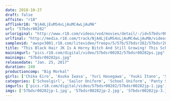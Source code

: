 ```yaml
---
date: 2018-10-27
draft: false
affsite: "r18"
afflinkr18: "NjA4LjEuMS4xLjAuMC4wLjAuMA"
url: "57bdsr00282"
urloriginal: "http://www.r18.com/videos/vod/movies/detail/-/id=57bdsr00282"
urlfinal: "http://media.r18.com/track/NjA4LjEuMS4xLjAuMC4wLjAuMA/videos/vod/movies/detail/-/id=57bdsr00282"
samplevid: "awspv3001.r18.com/litevideo/freepv/5/57b/57bdsr282/57bdsr282_dmb_w.mp4"
title: "This Black Hair JK Is A Horny Bitch And Still Growing! This Schoolgirl Seems Like The Quiet Type But Her Panties Are Dripping Wet With Pussy Juice 8 Girls/4 Hours Her Body Was Created Only For The Purpose Of Experiencing Adult Pleasures..."
mainimgurl: "pics.r18.com/digital/video/57bdsr00282/57bdsr00282ps.jpg"
mainimgs: "57bdsr00282ps.jpg"
releasedate: "Jan. 25, 2017"
duration: 240
productioncomp: "Big Morkal"
girls: ['Chika Eiro', 'Asuka Iwasa', 'Yuri Hasegawa', 'Yuuki Itano', 'Suzuka Morikawa', 'Emiri Suzuhara']
categories: ['Schoolgirl', 'Sailor Uniform', 'School Uniform', 'Panty Shot', 'Creampie', 'Over 4 Hours', 'Hi-Def']
imgurls: ['pics.r18.com/digital/video/57bdsr00282/57bdsr00282jp-1.jpg', 'pics.r18.com/digital/video/57bdsr00282/57bdsr00282jp-2.jpg', 'pics.r18.com/digital/video/57bdsr00282/57bdsr00282jp-3.jpg', 'pics.r18.com/digital/video/57bdsr00282/57bdsr00282jp-4.jpg', 'pics.r18.com/digital/video/57bdsr00282/57bdsr00282jp-5.jpg', 'pics.r18.com/digital/video/57bdsr00282/57bdsr00282jp-6.jpg', 'pics.r18.com/digital/video/57bdsr00282/57bdsr00282jp-7.jpg', 'pics.r18.com/digital/video/57bdsr00282/57bdsr00282jp-8.jpg', 'pics.r18.com/digital/video/57bdsr00282/57bdsr00282jp-9.jpg', 'pics.r18.com/digital/video/57bdsr00282/57bdsr00282jp-10.jpg', 'pics.r18.com/digital/video/57bdsr00282/57bdsr00282jp-11.jpg', 'pics.r18.com/digital/video/57bdsr00282/57bdsr00282jp-12.jpg', 'pics.r18.com/digital/video/57bdsr00282/57bdsr00282jp-13.jpg', 'pics.r18.com/digital/video/57bdsr00282/57bdsr00282jp-14.jpg', 'pics.r18.com/digital/video/57bdsr00282/57bdsr00282jp-15.jpg', 'pics.r18.com/digital/video/57bdsr00282/57bdsr00282jp-16.jpg', 'pics.r18.com/digital/video/57bdsr00282/57bdsr00282jp-17.jpg', 'pics.r18.com/digital/video/57bdsr00282/57bdsr00282jp-18.jpg', 'pics.r18.com/digital/video/57bdsr00282/57bdsr00282jp-19.jpg', 'pics.r18.com/digital/video/57bdsr00282/57bdsr00282jp-20.jpg']
imgs: ['57bdsr00282jp-1.jpg', '57bdsr00282jp-2.jpg', '57bdsr00282jp-3.jpg', '57bdsr00282jp-4.jpg', '57bdsr00282jp-5.jpg', '57bdsr00282jp-6.jpg', '57bdsr00282jp-7.jpg', '57bdsr00282jp-8.jpg', '57bdsr00282jp-9.jpg', '57bdsr00282jp-10.jpg', '57bdsr00282jp-11.jpg', '57bdsr00282jp-12.jpg', '57bdsr00282jp-13.jpg', '57bdsr00282jp-14.jpg', '57bdsr00282jp-15.jpg', '57bdsr00282jp-16.jpg', '57bdsr00282jp-17.jpg', '57bdsr00282jp-18.jpg', '57bdsr00282jp-19.jpg', '57bdsr00282jp-20.jpg']
---
```

